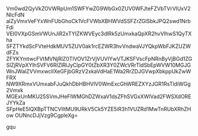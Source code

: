 Vm0wd2QyVkZOVWRpUm1SWFYwZG9WbGx0ZUV0WFJteFZVbTVrVlUxV2NIcFdN
alZyVmxVeFYxWnFUbGhoCk1VcFVWbXBHWVdSSFZrZGlSbkJPQ2swd1NrbFdi
VEI0VXpGSmVWUnJiR2xTYlZKWVEyc3dlRk5zUmxkaQpXR2hvVlhwS1QyTXha
SFZTYkdScFVteHdkMUV5ZUV0ak1rcEZWR3hvVndwaVJYQkpWbFJKZUZWdFZs
ZFYKYmtwcFVtMVNjRlZ0TlVOV1ZrVjVUVlYwVTJKSFVscFpNRnByVjBGd1ZG
SlZjRVpXYlhSVFV6RlZlRlJyClpGY0tZbXR3Y0ZWcVRrTldSbEpWVW10MGJG
WnJWalZVVmxwcllXeGFjbGRzV2xkaVdHaE1Wa2RrZDJGVwpXbkppUkZwWFRX
NW9XRmxVUmxabFJuQkhDbHBHVlV0WmExcGhWREZXYzJGR1RsTldiWGg2Vmxk
MGExUnMKU25SVmJHeFlWMGhDZWxaV1dsZFhSVGxXWlVad2FWSXdOREJYYkZa
SFpHeE5lQXBpTTNCVlltMU9URkV5Ck5YZE5iR3h1VUZRd1MwTnRUbXRhZHow
OUNncDJjVzg9CgpleXg=

gqu